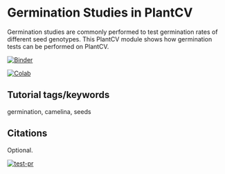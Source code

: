 # Germination Studies in PlantCV

Germination studies are commonly performed to test germination rates of different seed genotypes. This PlantCV module shows how germination tests can be performed on PlantCV.

[![Binder](https://mybinder.org/badge_logo.svg)](https://mybinder.org/v2/gh/danforthcenter/plantcv-tutorial-germination.git/HEAD?labpath=Index.ipynb)

[![Colab](https://colab.research.google.com/assets/colab-badge.svg)](https://colab.research.google.com/github/danforthcenter/plantcv-tutorial-germination.git/blob/main/index-Colab.ipynb)

## Tutorial tags/keywords

germination, camelina, seeds

## Citations

Optional.

[![test-pr](https://github.com/danforthcenter/plantcv-tutorial-germination/actions/workflows/ci-tests.yml/badge.svg)](https://github.com/danforthcenter/plantcv-tutorial-germination/actions/workflows/ci-tests.yml)
